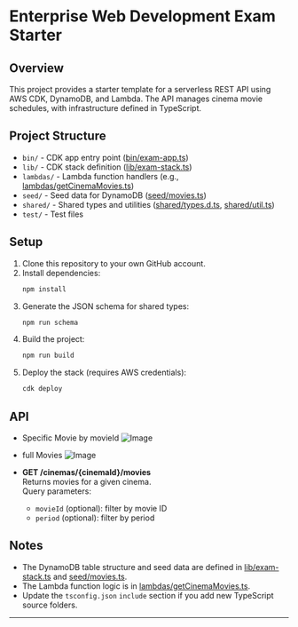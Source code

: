 # Enterprise Web Development Exam Starter

## Overview

This project provides a starter template for a serverless REST API using AWS CDK, DynamoDB, and Lambda. The API manages cinema movie schedules, with infrastructure defined in TypeScript.

## Project Structure

- `bin/` - CDK app entry point ([bin/exam-app.ts](bin/exam-app.ts))
- `lib/` - CDK stack definition ([lib/exam-stack.ts](lib/exam-stack.ts))
- `lambdas/` - Lambda function handlers (e.g., [lambdas/getCinemaMovies.ts](lambdas/getCinemaMovies.ts))
- `seed/` - Seed data for DynamoDB ([seed/movies.ts](seed/movies.ts))
- `shared/` - Shared types and utilities ([shared/types.d.ts](shared/types.d.ts), [shared/util.ts](shared/util.ts))
- `test/` - Test files

## Setup

1. Clone this repository to your own GitHub account.
2. Install dependencies:
   ```sh
   npm install
   ```
3. Generate the JSON schema for shared types:
   ```sh
   npm run schema
   ```
4. Build the project:
   ```sh
   npm run build
   ```
5. Deploy the stack (requires AWS credentials):
   ```sh
   cdk deploy
   ```

## API


- Specific Movie by movieId
![Image](https://github.com/user-attachments/assets/00335047-1aa9-40a9-a3bb-a513bc8801dc)

- full Movies
![Image](https://github.com/user-attachments/assets/e1b82d06-e5df-4823-9f19-efc05b15c7b7)

- **GET /cinemas/{cinemaId}/movies**  
  Returns movies for a given cinema.  
  Query parameters:  
  - `movieId` (optional): filter by movie ID  
  - `period` (optional): filter by period

## Notes

- The DynamoDB table structure and seed data are defined in [lib/exam-stack.ts](lib/exam-stack.ts) and [seed/movies.ts](seed/movies.ts).
- The Lambda function logic is in [lambdas/getCinemaMovies.ts](lambdas/getCinemaMovies.ts).
- Update the `tsconfig.json` `include` section if you add new TypeScript source folders.

---